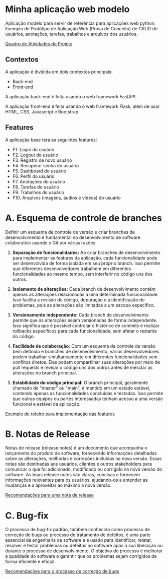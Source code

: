 # Minha aplicação web modelo

Aplicação modelo para servir de referência para aplicações web python. Exemplo de Protótipo de Aplicação Web (Prova de Conceito) de CRUD de usuários, anotações, tarefas, trabalhos e arquivos dos usuários.

[Quadro de Atividades do Projeto](?)

## Contextos

A aplicação é dividida em dois contextos principais: 
- Back-end
- Front-end

A aplicação back-end é feita usando o web framework FastAPI.

A aplicação front-end é feita usando o web framework Flask, além de usar HTML, CSS, Javascript e Bootstrap.

## Features 

A aplicação base terá as seguintes features: 

- F1. Login do usuário
- F2. Logout do usuário
- F3. Registro de novo usuário
- F4. Recuperar senha do usuário
- F5. Dashboard do usuário
- F6. Perfil do usuário
- F7. Anotações do usuário
- F8. Tarefas do usuário
- F9. Trabalhos do usuário
- F10. Arquivos (imagens, áudios e vídeos) do usuário

# A. Esquema de controle de branches

Definir um esquema de controle de versão e criar branches de desenvolvimento é fundamental no desenvolvimento de software colaborativo usando o Git por várias razões:

1. **Separação de funcionalidades:** Ao criar branches de desenvolvimento para implementar as features da aplicação, cada funcionalidade pode ser desenvolvida de forma isolada em seu próprio branch. Isso permite que diferentes desenvolvedores trabalhem em diferentes funcionalidades ao mesmo tempo, sem interferir no código uns dos outros.

2. **Isolamento de alterações:** Cada branch de desenvolvimento contém apenas as alterações relacionadas a uma determinada funcionalidade. Isso facilita a revisão de código, depuração e a identificação de problemas, pois as alterações são limitadas a um escopo específico.

3. **Versionamento independente:** Cada branch de desenvolvimento permite que as alterações sejam versionadas de forma independente. Isso significa que é possível controlar o histórico de commits e realizar rollbacks específicos para cada funcionalidade, sem afetar o restante do código.

4. **Facilidade de colaboração:** Com um esquema de controle de versão bem definido e branches de desenvolvimento, vários desenvolvedores podem trabalhar simultaneamente em diferentes funcionalidades sem conflitos diretos. Eles podem compartilhar suas alterações por meio de pull requests e revisar o código uns dos outros antes de mesclar as alterações no branch principal.

5. **Estabilidade do código principal:** O branch principal, geralmente chamado de "master" ou "main", é mantido em um estado estável, contendo apenas as funcionalidades concluídas e testadas. Isso permite que outras equipes ou partes interessadas tenham acesso a uma versão funcional e estável da aplicação.

[Exemplo de roteiro para implementação das features](https://github.com/my-prototypes/tflk/blob/main/docs/guia_branches.md)

# B. Notas de Release

Notas de release (release notes) é um documento que acompanha o lançamento do produto de software, fornecendo informações detalhadas sobre as alterações, melhorias e correções incluídas na nova versão. Essas notas são destinadas aos usuários, clientes e outros stakeholders para comunicar o que foi adicionado, modificado ou corrigido na nova versão do software. As boas release notes são claras, concisas e fornecem informações relevantes para os usuários, ajudando-os a entender as mudanças e a aproveitar ao máximo a nova versão.

[Recomendações para uma nota de release](https://github.com/my-prototypes/tflk/blob/main/docs/recomendacoes_notas_release.md)

# C. Bug-fix

O processo de bug-fix padrão, também conhecido como processo de correção de bugs ou processo de tratamento de defeitos, é uma parte essencial da engenharia de software e é usado para identificar, relatar, resolver e testar problemas ou defeitos no software após a sua liberação ou durante o processo de desenvolvimento. O objetivo do processo é melhorar a qualidade do software e garantir que os problemas sejam corrigidos de forma eficiente e eficaz.

[Recomendações para o processo de correção de bugs](https://github.com/my-prototypes/tflk/blob/main/docs/recomendacoes_bux_fix.md)
